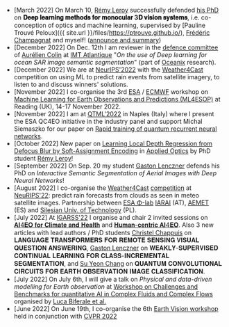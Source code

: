 * \[March 2022\] On March 10, [Rémy Leroy](https://www.linkedin.com/in/remy-leroy/) successfully defended [his PhD](https://www.theses.fr/s240079) on **𝐃𝐞𝐞𝐩 𝐥𝐞𝐚𝐫𝐧𝐢𝐧𝐠 𝐦𝐞𝐭𝐡𝐨𝐝𝐬 𝐟𝐨𝐫 𝐦𝐨𝐧𝐨𝐜𝐮𝐥𝐚𝐫 3𝐃 𝐯𝐢𝐬𝐢𝐨𝐧 𝐬𝐲𝐬𝐭𝐞𝐦𝐬**, i.e. co-conception of optics and machine learning, supervised by [Pauline Trouvé Peloux]({{ site.url }}/files/https://ptrouve.github.io/), [Frédéric Champagnat](https://scholar.google.com/citations?user=3wGLFpMAAAAJ&hl=en) and myself! ([announce and summary](soutenance-Rémy-Leroy-10032023.pdf))
* \[December 2022\] On Dec. 12th I am reviewer in the [defence committee](https://www.imt-atlantique.fr/en/events/aurelien-colin-thesis-defense) of [Aurélien Colin](https://www.linkedin.com/in/aur%C3%A9lien-colin-967353124) at [IMT Atlantique](https://www.imt-atlantique.fr/en) "_On the use of Deep learning for ocean SAR image semantic segmentation_" (part of [Oceanix](https://cia-oceanix.github.io/) research).
* \[December 2022\] We are at [NeurIPS'2022](https://nips.cc/Conferences/2022/ScheduleMultitrack?event=50099) with the [Weather4Cast](https://www.iarai.ac.at/weather4cast/) competition on using ML to predict rain events from satellite imagery, to listen to and discuss winners' solutions.
* \[November 2022\] I co-organise the 3rd [ESA](https://www.esa.int/) / [ECMWF](https://www.ecmwf.int/) workshop on [Machine Learning for Earth Observations and Predictions (ML4ESOP)](https://events.ecmwf.int/event/304/) at Reading (UK), 14-17 November 2022. 
* \[November 2022\] I am at [QTML'2022](https://quasar.unina.it/qtml2022.html) in Naples (Italy) where I present the ESA QC4EO initiative in the industry panel and support Michal Siemaszko for our paper on [Rapid training of quantum recurrent neural networks](https://arxiv.org/abs/2207.00378).
* \[October 2022\] New paper on [Learning Local Depth Regression from Defocus Blur by Soft-Assignment Encoding]() in [Applied Optics](https://opg.optica.org/ao/home.cfm) by PhD student [Rémy Leroy]()!
* \[September 2022\] On Sep. 20 my student [Gaston Lenczner](https://gaslen.github.io/) defends his PhD on *Interactive Semantic Segmentation of Aerial Images with Deep Neural Networks*!
* \[August 2022\] I co-organise the [Weather4Cast](https://weather4cast.ai) [competition](https://neurips.cc/Conferences/2022/CompetitionTrack) at [NeuRIPS'22](https://nips.cc/Conferences/2022): predict rain forecasts from clouds as seen in meteo satellite images. Partnership between [ESA  Φ-lab](https://philab.esa.int/) [IARAI](https://www.iarai.ac.at/) (AT), [AEMET](https://www.aemet.es) (ES) and [Silesian Univ. of Technology](https://www.polsl.pl/pob2/en/) (PL).
* \[July 2022\] At [IGARSS'22](https://igarss2022.org/) I organise and chair 2 invited sessions on [𝐀𝐈4𝐄𝐎 𝐟𝐨𝐫 𝐂𝐥𝐢𝐦𝐚𝐭𝐞 𝐚𝐧𝐝 𝐇𝐞𝐚𝐥𝐭𝐡](https://www.igarss2022.org/view_session.php?SessionID=1251) and [𝐇𝐮𝐦𝐚𝐧-𝐜𝐞𝐧𝐭𝐫𝐢𝐜 𝐀𝐈4𝐄𝐎](https://www.igarss2022.org/view_session.php?SessionID=12500). Also 3 new articles with lead authors / PhD students [Christel Chappuis](https://people.epfl.ch/christel.chappuis?lang=en) on 𝐋𝐀𝐍𝐆𝐔𝐀𝐆𝐄 𝐓𝐑𝐀𝐍𝐒𝐅𝐎𝐑𝐌𝐄𝐑𝐒 𝐅𝐎𝐑 𝐑𝐄𝐌𝐎𝐓𝐄 𝐒𝐄𝐍𝐒𝐈𝐍𝐆 𝐕𝐈𝐒𝐔𝐀𝐋 𝐐𝐔𝐄𝐒𝐓𝐈𝐎𝐍 𝐀𝐍𝐒𝐖𝐄𝐑𝐈𝐍𝐆, [Gaston Lenczner](https://gaslen.github.io/) on 𝐖𝐄𝐀𝐊𝐋𝐘-𝐒𝐔𝐏𝐄𝐑𝐕𝐈𝐒𝐄𝐃 𝐂𝐎𝐍𝐓𝐈𝐍𝐔𝐀𝐋 𝐋𝐄𝐀𝐑𝐍𝐈𝐍𝐆 𝐅𝐎𝐑 𝐂𝐋𝐀𝐒𝐒-𝐈𝐍𝐂𝐑𝐄𝐌𝐄𝐍𝐓𝐀𝐋 𝐒𝐄𝐆𝐌𝐄𝐍𝐓𝐀𝐓𝐈𝐎𝐍, and [Su Yeon Chang](https://people.epfl.ch/su.chang?lang=en) on 𝐐𝐔𝐀𝐍𝐓𝐔𝐌 𝐂𝐎𝐍𝐕𝐎𝐋𝐔𝐓𝐈𝐎𝐍𝐀𝐋 𝐂𝐈𝐑𝐂𝐔𝐈𝐓𝐒 𝐅𝐎𝐑 𝐄𝐀𝐑𝐓𝐇 𝐎𝐁𝐒𝐄𝐑𝐕𝐀𝐓𝐈𝐎𝐍 𝐈𝐌𝐀𝐆𝐄 𝐂𝐋𝐀𝐒𝐒𝐈𝐅𝐈𝐂𝐀𝐓𝐈𝐎𝐍.
* \[July 2022] On July 6th, I will give a talk on _Physical and data-driven modelling for Earth observation_ at [Workshop on Challenges and Benchmarks for quantitative AI in Complex Fluids and Complex Flows](https://biferale.web.roma2.infn.it/test-workshop/) organised by [Luca Biferale et al.](https://biferale.web.roma2.infn.it/)
* \[June 2022\] On June 19th, I co-organise the 6th [Earth Vision workshop](https://www.grss-ieee.org/events/earthvision-2022/) held in conjunction with [CVPR 2022](https://cvpr2022.thecvf.com/)











